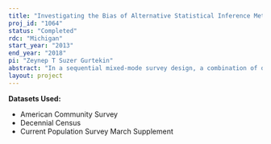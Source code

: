 ```yaml
---
title: "Investigating the Bias of Alternative Statistical Inference Methods in Sequential Mixed-Mode Surveys"
proj_id: "1064"
status: "Completed"
rdc: "Michigan"
start_year: "2013"
end_year: "2018"
pi: "Zeynep T Suzer Gurtekin"
abstract: "In a sequential mixed-mode survey design, a combination of data collection modes is used sequentially to reduce nonresponse bias and control total survey costs. However, nonrandom mixtures of modes yield unknown bias properties for population estimates such as means and totals. This research project aims to develop statistical inference methods accounting for both nonresponse and nonrandom mode effects. The American Community Survey (ACS) is the most prominent survey that uses such a sequential mixed-mode survey design, and therefore is an important test bed for such empirical evaluations. This research will focus on two variables in particular, personal income and health insurance coverage, which the survey methodology literature suggests are subject to mode effects. The proposed method conceptualizes the sequential mixed-mode survey data as a special case of a missing data problem. The research outcome will be revised ACS microdata that are adjusted for nonresponse and nonrandom mode effects, and corresponding composite weights to compute population estimates from these microdata. Additionally, alternative subgroup allocations for nonresponse follow-up which aim to reduce cost or mean square error will be investigated under the ACS design."
layout: project
---
```


**Datasets Used:**

  - American Community Survey 
  - Decennial Census 
  - Current Population Survey March Supplement 

